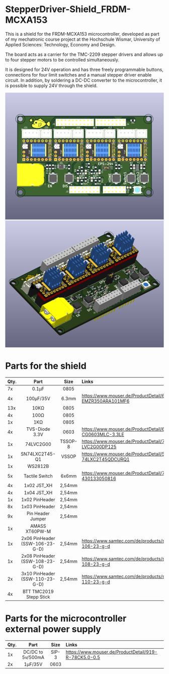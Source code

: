 # StepperDriver-Shield_FRDM-MCXA153

This is a shield for the FRDM-MCXA153 microcontroller, developed as part of my mechatronic course project at the Hochschule Wismar, University of Applied Sciences: Technology, Economy and Design.

The board acts as a carrier for the TMC-2209 stepper drivers and allows up to four stepper motors to be controlled simultaneously.

It is designed for 24V operation and has three freely programmable buttons, connections for four limit switches and a manual stepper driver enable circuit.
In addition, by soldering a DC-DC converter to the microcontroller, it is possible to supply 24V through the shield.



![StepperDriver-Shield_FRDM-MCXA153_Top](https://github.com/Fi-schi/StepperDriver-Shield_FRDM-MCXA153/blob/main/pictures/StepperDriver-Shield_FRDM-MCXA153_Top.png)
![StepperDriver-Shield_FRDM-MCXA153_3D](https://github.com/Fi-schi/StepperDriver-Shield_FRDM-MCXA153/blob/main/pictures/StepperDriver-Shield_FRDM-MCXA153_3D.png)

# Parts for the shield

| Qty. | Part          | Size   | Links |
|------|:-------------:|:------:|:------|
|  7x  |     0.1µF     | 0805   |  |
|  4x  |    100µF/35V  | 6.3mm  | https://www.mouser.de/ProductDetail/661-EMZR350ARA101MF6 |
|  13x |    10K&Omega; | 0805   |  |
|  4x  |    100&Omega; | 0805   |  |
|  1x  |    1K&Omega;  | 0805   |  |
|  4x  |TVS-Diode 3.3V | 0603   | https://www.mouser.de/ProductDetail/652-CG0603MLC-3.3LE |
|  1x  |   74LVC2G00   |TSSOP-8 | https://www.mouser.de/ProductDetail/771-LVC2G00DP125 |
|  1x  |SN74LXC2T45-Q1 | 	VSSOP | https://www.mouser.de/ProductDetail/595-74LXC2T45QDCURQ1 |
|  1x  |    WS2812B    |        |  | 
|  5x  |Tactile Switch | 6x6mm  | https://www.mouser.de/ProductDetail/710-430133050816 |
|  4x  | 1x02 JST_XH   | 2,54mm |  |
|  4x  | 1x04 JST_XH   | 2,54mm |  |
|  1x  | 1x02 PinHeader| 2,54mm |  |
|  8x  | 1x03 PinHeader| 2,54mm |  |
|  9x  | Pin Header Jumper | 2,54mm |  |
|  1x  | AMASS XT60PW-M|        |  |
|  1x  | 2x06 PinHeader (SSW-106-23-G-D) | 2,54mm| https://www.samtec.com/de/products/ssw-106-23-g-d |
|  1x  | 2x08 PinHeader (SSW-108-23-G-D) | 2,54mm| https://www.samtec.com/de/products/ssw-108-23-g-d |
|  2x  | 3x10 PinHeader (SSW-110-23-G-D) | 2,54mm| https://www.samtec.com/de/products/ssw-110-23-g-d |
|  4x  | BTT TMC2019 Stepp Stick | |  |

# Parts for the microcontroller external power supply

| Qty. | Part          | Size   | Links |
|------|:-------------:|:------:|:------|
|  1x  | DC/DC to 5v/500mA| SIP-3  | https://www.mouser.de/ProductDetail/919-R-78CK5.0-0.5 |
|  2x  |    1µF/35V  | 0603  |  |
